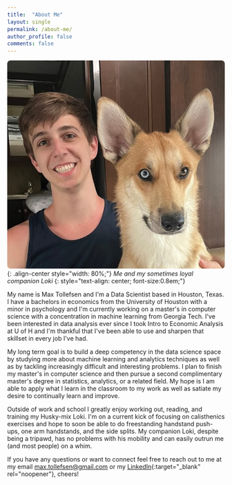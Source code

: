 ```yaml
---
title:  "About Me"
layout: single
permalink: /about-me/
author_profile: false
comments: false
---
```


![Author](/assets/images/Author.png){: .align-center style="width: 80%;"}
*Me and my sometimes loyal companion Loki*
{: style="text-align: center; font-size:0.8em;"}

My name is Max Tollefsen and I'm a Data Scientist based in Houston, Texas. I have a bachelors in economics from the University of Houston with a minor in psychology and I'm currently working on a master's in computer science with a concentration in machine learning from Georgia Tech. I've been interested in data analysis ever since I took Intro to Economic Analysis at U of H and I'm thankful that I've been able to use and sharpen that skillset in every job I've had. 

My long term goal is to build a deep competency in the data science space by studying more about machine learning and analytics techniques as well as by tackling increasingly difficult and interesting problems. I plan to finish my master's in computer science and then pursue a second complimentary master's degree in statistics, analytics, or a related field. My hope is I am able to apply what I learn in the classroom to my work as well as satiate my desire to continually learn and improve. 

Outside of work and school I greatly enjoy working out, reading, and training my Husky-mix Loki. I'm on a current kick of focusing on calisthenics exercises and hope to soon be able to do freestanding handstand push-ups, one arm handstands, and the side splits. My companion Loki, despite being a tripawd, has no problems with his mobility and can easily outrun me (and most people) on a whim.

If you have any questions or want to connect feel free to reach out to me at my email [max.tollefsen@gmail.com](mailto:max.tollefsen@gmail.com) or my [LinkedIn](https://www.linkedin.com/in/max-tollefsen/){:target="_blank" rel="noopener"}, cheers!
